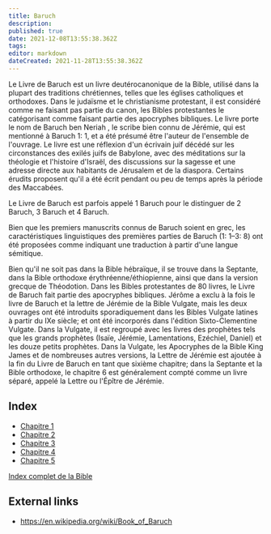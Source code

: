 ```yaml
---
title: Baruch
description: 
published: true
date: 2021-12-08T13:55:38.362Z
tags: 
editor: markdown
dateCreated: 2021-11-28T13:55:38.362Z
---
```


Le Livre de Baruch est un livre deutérocanonique de la Bible, utilisé dans la plupart des traditions chrétiennes, telles que les églises catholiques et orthodoxes. Dans le judaïsme et le christianisme protestant, il est considéré comme ne faisant pas partie du canon, les Bibles protestantes le catégorisant comme faisant partie des apocryphes bibliques. Le livre porte le nom de Baruch ben Neriah , le scribe bien connu de Jérémie, qui est mentionné à Baruch 1: 1, et a été présumé être l'auteur de l'ensemble de l'ouvrage. Le livre est une réflexion d'un écrivain juif décédé sur les circonstances des exilés juifs de Babylone, avec des méditations sur la théologie et l'histoire d'Israël, des discussions sur la sagesse et une adresse directe aux habitants de Jérusalem et de la diaspora. Certains érudits proposent qu'il a été écrit pendant ou peu de temps après la période des Maccabées.

Le Livre de Baruch est parfois appelé 1 Baruch pour le distinguer de 2 Baruch, 3 Baruch et 4 Baruch.

Bien que les premiers manuscrits connus de Baruch soient en grec, les caractéristiques linguistiques des premières parties de Baruch (1: 1–3: 8) ont été proposées comme indiquant une traduction à partir d'une langue sémitique.

Bien qu'il ne soit pas dans la Bible hébraïque, il se trouve dans la Septante, dans la Bible orthodoxe érythréenne/éthiopienne, ainsi que dans la version grecque de Théodotion. Dans les Bibles protestantes de 80 livres, le Livre de Baruch fait partie des apocryphes bibliques. Jérôme a exclu à la fois le livre de Baruch et la lettre de Jérémie de la Bible Vulgate, mais les deux ouvrages ont été introduits sporadiquement dans les Bibles Vulgate latines à partir du IXe siècle; et ont été incorporés dans l'édition Sixto-Clementine Vulgate. Dans la Vulgate, il est regroupé avec les livres des prophètes tels que les grands prophètes (Isaïe, Jérémie, Lamentations, Ezéchiel, Daniel) et les douze petits prophètes. Dans la Vulgate, les Apocryphes de la Bible King James et de nombreuses autres versions, la Lettre de Jérémie est ajoutée à la fin du Livre de Baruch en tant que sixième chapitre; dans la Septante et la Bible orthodoxe, le chapitre 6 est généralement compté comme un livre séparé, appelé la Lettre ou l'Épître de Jérémie.

## Index

- [Chapitre 1](/fr/Bible/Baruch/1)
- [Chapitre 2](/fr/Bible/Baruch/2)
- [Chapitre 3](/fr/Bible/Baruch/3)
- [Chapitre 4](/fr/Bible/Baruch/4)
- [Chapitre 5](/fr/Bible/Baruch/5)



[Index complet de la Bible](/fr/index/bible)


## External links

- https://en.wikipedia.org/wiki/Book_of_Baruch